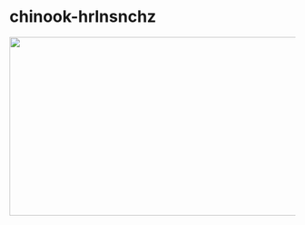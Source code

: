 # chinook-hrlnsnchz

<img width="560" height="315" src='https://dbdiagram.io/embed/60abd282b29a09603d164c24'>
